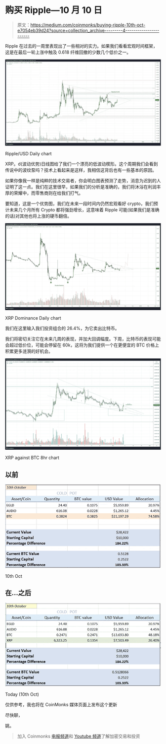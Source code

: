 # 购买 Ripple—10 月 10 日

> 原文：<https://medium.com/coinmonks/buying-ripple-10th-oct-e7054eb39d24?source=collection_archive---------4----------------------->

Ripple 在过去的一周里表现出了一些相对的实力。如果我们看看宏观时间框架，这是在最后一轮上涨中触及 0.618 纤维回撤的少数几个低价之一。

![](img/617ce81839c2c942eda952f19ca02da8.png)

Ripple/USD Daily chart

XRP。d(波动优势)日线图给了我们一个漂亮的低波动楔形。这个周期我们会看到传说中的波纹泵吗？技术上看起来是这样，我相信这背后也有一些基本的原因。

如果你像我一样是纯粹的技术交易者，你会明白图表预测了走势，消息为迟到的人证明了这一点。我们在这里很早，如果我们的分析是准确的，我们将沐浴在利润丰厚的荣耀中，而零售商则在给我们打气。

要知道，这是一个优势图，我们在未来一段时间内仍然宏观看好 crypto，我们预计未来几个月所有 Crypto 都将强劲增长，这意味着 Ripple 可能(如果我们是准确的话)对其他也将上涨的硬币翻倍。

![](img/84db152f5068b24748f7679b57a39c2c.png)

XRP Dominance Daily chart

我们在这里输入我们投资组合的 26.4%，为它卖出比特币。

我们将密切关注它在未来几周的表现，并加大回调幅度。下周，比特币的表现可能会超过低价位，可能会停留在 60k，这将为我们提供一个在更便宜的 BTC 价格上积累更多涟漪的好机会。

![](img/e43d185555b7b6026a1a567db37c7045.png)

XRP against BTC 8hr chart

## 以前

![](img/f2aca4bf1ce5c94a83e24218c274f25c.png)

10th Oct

## 在...之后

![](img/92db149d7638b7463b5f1ad582b1aeee.png)

Today (10th Oct)

仅供参考，我也将在 CoinMonks 媒体页面上发布这个更新

尽快聊，

姚。

> 加入 Coinmonks [电报频道](https://t.me/coincodecap)和 [Youtube 频道](https://www.youtube.com/c/coinmonks/videos)了解加密交易和投资